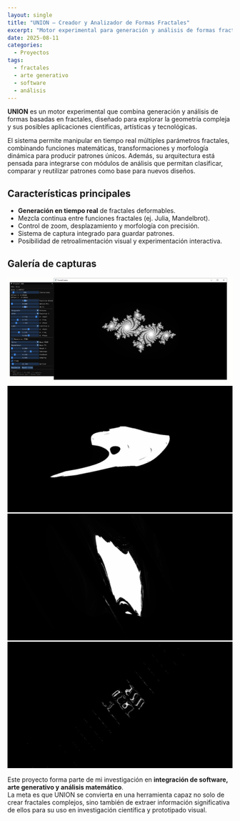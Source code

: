 ```yaml
---
layout: single
title: "UNION – Creador y Analizador de Formas Fractales"
excerpt: "Motor experimental para generación y análisis de formas fractales en tiempo real."
date: 2025-08-11
categories:
  - Proyectos
tags:
  - fractales
  - arte generativo
  - software
  - análisis
---
```


**UNION** es un motor experimental que combina generación y análisis de formas basadas en fractales, diseñado para explorar la geometría compleja y sus posibles aplicaciones científicas, artísticas y tecnológicas.

El sistema permite manipular en tiempo real múltiples parámetros fractales, combinando funciones matemáticas, transformaciones y morfología dinámica para producir patrones únicos. Además, su arquitectura está pensada para integrarse con módulos de análisis que permitan clasificar, comparar y reutilizar patrones como base para nuevos diseños.

## Características principales
- **Generación en tiempo real** de fractales deformables.
- Mezcla continua entre funciones fractales (ej. Julia, Mandelbrot).
- Control de zoom, desplazamiento y morfología con precisión.
- Sistema de captura integrado para guardar patrones.
- Posibilidad de retroalimentación visual y experimentación interactiva.

## Galería de capturas

![Vista principal](/assets/images/union/Imagen-del-proyecto.png)
![Fractal tipo Julia](/assets/images/union/capture_144410.png)
![Forma fractal personalizada](/assets/images/union/capture_144459.png)
![Variación morfológica](/assets/images/union/capture_144414.png)

Este proyecto forma parte de mi investigación en **integración de software, arte generativo y análisis matemático**.  
La meta es que UNION se convierta en una herramienta capaz no solo de crear fractales complejos, sino también de extraer información significativa de ellos para su uso en investigación científica y prototipado visual.
